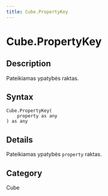 ```yaml
---
title: Cube.PropertyKey
---
```


# Cube.PropertyKey


## Description

Pateikiamas ypatybės raktas.


## Syntax

```powerquery
Cube.PropertyKey(
    property as any
) as any
```


## Details

Pateikiamas ypatybės <code>property</code> raktas.



## Category
Cube
